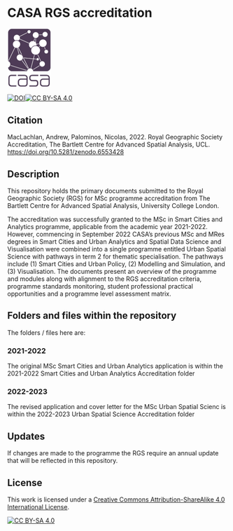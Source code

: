 # CASA RGS accreditation

<img src="general_images/casa_logo.jpg" width="100" >


[![DOI](https://zenodo.org/badge/DOI/10.5281/zenodo.6553427.svg)](https://doi.org/10.5281/zenodo.6553427)[![CC BY-SA 4.0][cc-by-sa-shield]][cc-by-sa]

## Citation

MacLachlan, Andrew, Palominos, Nicolas, 2022. Royal Geographic Society Accreditation, The Bartlett Centre for Advanced Spatial Analysis, UCL. https://doi.org/10.5281/zenodo.6553428

## Description

This repository holds the primary documents submitted to the Royal Geographic Society (RGS) for MSc programme accreditation from The Bartlett Centre for Advanced Spatial Analysis, University College London.

The accreditation was successfully granted to the MSc in Smart Cities and Analytics programme, applicable from the academic year 2021-2022. However, commencing in September 2022 CASA’s previous MSc and MRes degrees in Smart Cities and Urban Analytics and Spatial Data Science and Visualisation were combined into a single programme entitled Urban Spatial Science with pathways in term 2 for thematic specialisation. The pathways include (1) Smart Cities and Urban Policy, (2) Modelling and Simulation, and (3) Visualisation. The documents present an overview of the programme and modules along with alignment to the RGS accreditation criteria, programme standards monitoring, student professional practical opportunities and a programme level assessment matrix.

## Folders and files within the repository

The folders / files here are:

### 2021-2022

The original MSc Smart Cities and Urban Analytics application is within the 2021-2022 Smart Cities and Urban Analytics Accreditation folder

### 2022-2023

The revised application and cover letter for the MSc Urban Spatial Scienc is within the 2022-2023 Urban Spatial Science Accreditation folder

## Updates

If changes are made to the programme the RGS require an annual update that will be reflected in this repository.

## License

This work is licensed under a
[Creative Commons Attribution-ShareAlike 4.0 International License][cc-by-sa].

[![CC BY-SA 4.0][cc-by-sa-image]][cc-by-sa]

[cc-by-sa]: http://creativecommons.org/licenses/by-sa/4.0/
[cc-by-sa-image]: https://licensebuttons.net/l/by-sa/4.0/88x31.png
[cc-by-sa-shield]: https://img.shields.io/badge/License-CC%20BY--SA%204.0-lightgrey.svg
